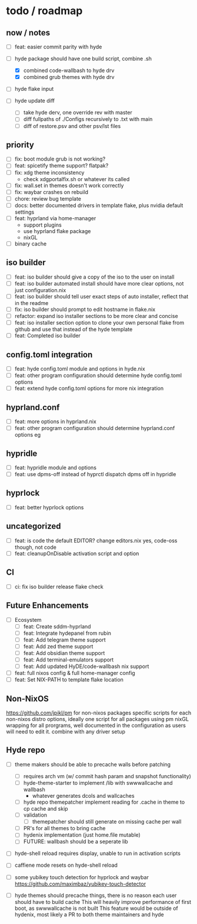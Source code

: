 
# todo / roadmap

## now / notes

- [ ] feat: easier commit parity with hyde

- [ ] hyde package should have one build script, combine .sh
  - [x] combined code-wallbash to hyde drv
  - [x] combined grub themes with hyde drv
- [ ] hyde flake input
- [ ] hyde update diff
  - [ ] take hyde derv, one override rev with master
  - [ ] diff fullpaths of ./Configs recursively to .txt with main
  - [ ] diff of restore.psv and other psv/lst files

## priority

- [ ] fix: boot module grub is not working?
- [ ] feat: spicetify theme support? flatpak?
- [ ] fix: xdg theme inconsistency
  - check xdgportalfix.sh or whatever its called
- [ ] fix: wall.set in themes doesn't work correctly
- [ ] fix: waybar crashes on rebuild
- [ ] chore: review bug template
- [ ] docs: better documented drivers in template flake, plus nvidia default settings
- [ ] feat: hyprland via home-manager
  - support plugins
  - use hyprland flake package
  - nixGL
- [ ] binary cache

## iso builder

- [ ] feat: iso builder should give a copy of the iso to the user on install
- [ ] feat: iso builder automated install should have more clear options, not just configuration.nix
- [ ] feat: iso builder should tell user exact steps of auto installer, reflect that in the readme
- [ ] fix: iso builder should prompt to edit hostname in flake.nix
- [ ] refactor: expand iso installer sections to be more clear and concise
- [ ] feat: iso installer section option to clone your own personal flake from github and use that instead of the hyde template
- [ ] feat: Completed iso builder

## config.toml integration

- [ ] feat: hyde config.toml module and options in hyde.nix
- [ ] feat: other program configuration should determine hyde config.toml options
- [ ] feat: extend hyde config.toml options for more nix integration

## hyprland.conf

- [ ] feat: more options in hyprland.nix
- [ ] feat: other program configuration should determine hyprland.conf options eg

## hypridle

- [ ] feat: hypridle module and options
- [ ] feat: use dpms-off instead of hyprctl dispatch dpms off in hypridle

## hyprlock

- [ ] feat: better hyprlock options

## uncategorized

- [ ] feat: is code the default EDITOR? change editors.nix
   yes, code-oss though, not code
- [ ] feat: cleanupOnDisable activation script and option

## CI

- [ ] ci: fix iso builder release flake check

## Future Enhancements

- [ ] Ecosystem
  - [ ] feat: Create sddm-hyprland
  - [ ] feat: Integrate hydepanel from rubin
  - [ ] feat: Add telegram theme support
  - [ ] feat: Add zed theme support
  - [ ] feat: Add obsidian theme support
  - [ ] feat: Add terminal-emulators support
  - [ ] feat: Add updated HyDE/code-wallbash nix support
- [ ] feat: full nixos config & full home-manager config
- [ ] feat: Set NIX-PATH to template flake location

## Non-NixOS

<https://github.com/jpikl/pm> for non-nixos packages
specific scripts for each non-nixos distro options, ideally one script for all packages using pm
nixGL wrapping for all prorgrams, well documented in the configuration as users will need to edit it. combine with any driver setup

## Hyde repo

- [ ] theme makers should be able to precache walls before patching
  - [ ] requires arch vm (w/ commit hash param and snapshot functionality)
  - [ ] hyde-theme-starter to implement /lib with swwwallcache and wallbash
    - whatever generates dcols and wallcaches
  - [ ] hyde repo themepatcher implement reading for .cache in theme to cp cache and skip
  - [ ] validation
    - [ ] themepatcher should still generate on missing cache per wall
  - [ ] PR's for all themes to bring cache
  - [ ] hydenix implementation (just home.file mutable)
  - [ ] FUTURE: wallbash should be a seperate lib
- [ ] hyde-shell reload requires display, unable to run in activation scripts
- [ ] caffiene mode resets on hyde-shell reload
- [ ] some yubikey touch detection for hyprlock and waybar <https://github.com/maximbaz/yubikey-touch-detector>

- [ ] hyde themes should precache things, there is no reason each user should have to build cache
This will heavily improve performance of first boot, as swwwallcache is not built
This feature would be outside of hydenix, most likely a PR to both theme maintainers and hyde
